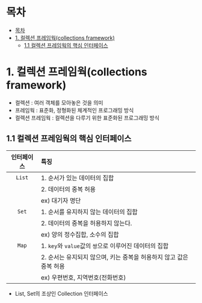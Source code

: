 # 목차
- [목차](#목차)
- [1. 컬렉션 프레임웍(collections framework)](#1-컬렉션-프레임웍collections-framework)
  - [1.1 컬렉션 프레임웍의 핵심 인터페이스](#11-컬렉션-프레임웍의-핵심-인터페이스)

# 1. 컬렉션 프레임웍(collections framework)
- 컬렉션 : 여러 객체를 모아놓은 것을 의미
- 프레임웍 : 표준화, 정형화된 체계적인 프로그래밍 방식
- 컬렉션 프레임웍 : 컬렉션을 다루기 위한 표준화된 프로그래밍 방식

## 1.1 컬렉션 프레임웍의 핵심 인터페이스
|인터페이스|특징
|:-:|:-|
|`List`|1. 순서가 있는 데이터의 집합 
|　|2. 데이터의 중복 허용
|　|ex) 대기자 명단
|`Set`|1. 순서를 유지하지 않는 데이터의 집합
|　|2. 데이터의 중복을 허용하지 않는다.
|　|ex) 양의 정수집합, 소수의 집합
|`Map`|1. `key`와 `value`값의 `쌍`으로 이루어진 데이터의 집합
|　|2. 순서는 유지되지 않으며, 키는 중복을 허용하지 않고 값은 중복 허용
|　|ex) 우편번호, 지역번호(전화번호)
- List, Set의 조상인 Collection 인터페이스